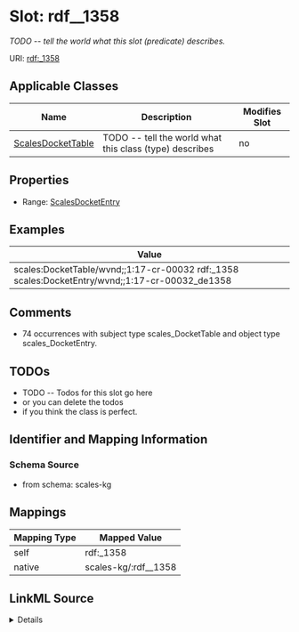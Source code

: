 

# Slot: rdf__1358


_TODO -- tell the world what this slot (predicate) describes._





URI: [rdf:_1358](http://www.w3.org/1999/02/22-rdf-syntax-ns#_1358)



<!-- no inheritance hierarchy -->





## Applicable Classes

| Name | Description | Modifies Slot |
| --- | --- | --- |
| [ScalesDocketTable](../classes/ScalesDocketTable.md) | TODO -- tell the world what this class (type) describes |  no  |







## Properties

* Range: [ScalesDocketEntry](../classes/ScalesDocketEntry.md)






## Examples

| Value |
| --- |
| scales:DocketTable/wvnd;;1:17-cr-00032 rdf:_1358 scales:DocketEntry/wvnd;;1:17-cr-00032_de1358 |

## Comments

* 74 occurrences with subject type scales_DocketTable and object type scales_DocketEntry.

## TODOs

* TODO -- Todos for this slot go here
* or you can delete the todos
* if you think the class is perfect.

## Identifier and Mapping Information







### Schema Source


* from schema: scales-kg




## Mappings

| Mapping Type | Mapped Value |
| ---  | ---  |
| self | rdf:_1358 |
| native | scales-kg/:rdf__1358 |




## LinkML Source

<details>
```yaml
name: rdf__1358
description: TODO -- tell the world what this slot (predicate) describes.
todos:
- TODO -- Todos for this slot go here
- or you can delete the todos
- if you think the class is perfect.
comments:
- 74 occurrences with subject type scales_DocketTable and object type scales_DocketEntry.
examples:
- value: scales:DocketTable/wvnd;;1:17-cr-00032 rdf:_1358 scales:DocketEntry/wvnd;;1:17-cr-00032_de1358
from_schema: scales-kg
rank: 1000
slot_uri: rdf:_1358
alias: rdf__1358
domain_of:
- scales_DocketTable
range: scales_DocketEntry

```
</details>